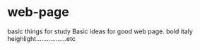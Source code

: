 # web-page
basic things for study
Basic ideas for good web page.
bold italy heighlight.................etc
